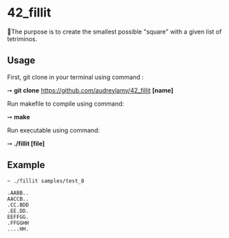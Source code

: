 # 42_fillit
🌈The purpose is to create the smallest possible "square" with a given list of tetriminos.

## Usage  
First, git clone in your terminal using command :  

➙ **git clone** https://github.com/audreylamy/42_fillit **[name]**  

Run makefile to compile using command:  

➙ **make**  

Run executable using command:  

➙ **./fillit [file]** 

## Example

```
~ ./fillit samples/test_8

.AABB..
AACCB..
.CC.BDD
.EE.DD.
EEFFGG.
.FFGGHH
....HH. 
```
